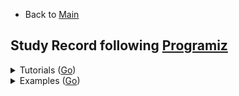 * Back to [Main](https://github.com/JoonHyeok-hozy-Kim/program_languages#readme)

## Study Record following [Programiz](https://www.programiz.com/javascript/examples)

<details>

<summary> Tutorials (<a href="https://www.programiz.com/javascript">Go</a>) </summary>

|Content|Trial|Keywords|
|:------|:---:|:---|
|[Getting Started With JavaScript](https://www.programiz.com/javascript/get-started) | N/A |*Web Browser*; *Node.js*; *Web Page(html)*|
|[JavaScript Variables and Constants](https://www.programiz.com/javascript/variables-constants) | [Practice](https://github.com/JoonHyeok-hozy-Kim/program_languages/blob/main/JavaScript/programiz/tutorials/02.js) |var; let; const;|
|[console.log()](https://www.programiz.com/javascript/console) | [Practice](https://github.com/JoonHyeok-hozy-Kim/program_languages/blob/main/JavaScript/programiz/tutorials/03.js) |console.log();|
|[Data Types](https://www.programiz.com/javascript/data-types) | [Practice](https://github.com/JoonHyeok-hozy-Kim/program_languages/blob/main/JavaScript/programiz/tutorials/04.js) |*number*; *string*; *BigInt*; NaN; null; Symbol; *Object*; typeof();|
|[Operators](https://www.programiz.com/javascript/operators) | [Practice](https://github.com/JoonHyeok-hozy-Kim/program_languages/blob/main/JavaScript/programiz/tutorials/05.js) | === |
|[Comments](https://www.programiz.com/javascript/comments) | [Practice](https://github.com/JoonHyeok-hozy-Kim/program_languages/blob/main/JavaScript/programiz/tutorials/06.js) | // *Single Line*; /* *Multi Lines* */; |
|[Type Conversions](https://www.programiz.com/javascript/type-conversion) | [Practice](https://github.com/JoonHyeok-hozy-Kim/program_languages/blob/main/JavaScript/programiz/tutorials/07.js) | Number(); parseInt(); parseFloat(); Math.floor(); String(); Boolean(); |
|[Comparison and Logical Operators](https://www.programiz.com/javascript/comparison-logical) | [Practice](https://github.com/JoonHyeok-hozy-Kim/program_languages/blob/main/JavaScript/programiz/tutorials/08.js) ||
|[if...else Statement](https://www.programiz.com/javascript/if-else) | [Practice](https://github.com/JoonHyeok-hozy-Kim/program_languages/blob/main/JavaScript/programiz/tutorials/09.js) ||
|[for loop](https://www.programiz.com/javascript/for-loop) | [Practice](https://github.com/JoonHyeok-hozy-Kim/program_languages/blob/main/JavaScript/programiz/tutorials/10.js) ||
|[while and do...while Loop](https://www.programiz.com/javascript/while-loop) | [Practice](https://github.com/JoonHyeok-hozy-Kim/program_languages/blob/main/JavaScript/programiz/tutorials/11.js) ||
|[break Statement](https://www.programiz.com/javascript/break-statement) | [Practice](https://github.com/JoonHyeok-hozy-Kim/program_languages/blob/main/JavaScript/programiz/tutorials/12.js) ||
|[continue Statement](https://www.programiz.com/javascript/continue-statement) | [Practice](https://github.com/JoonHyeok-hozy-Kim/program_languages/blob/main/JavaScript/programiz/tutorials/13.js) | isNaN(); |
|[switch Statement](https://www.programiz.com/javascript/switch-statement) | [Practice](https://github.com/JoonHyeok-hozy-Kim/program_languages/blob/main/JavaScript/programiz/tutorials/14.js) ||
|[Function and Function Expressions](https://www.programiz.com/javascript/function) | [Practice](https://github.com/JoonHyeok-hozy-Kim/program_languages/blob/main/JavaScript/programiz/tutorials/15.js) | function; *Function Expression*; |
|[Variable Scope](https://www.programiz.com/javascript/variable-scope) | [Practice](https://github.com/JoonHyeok-hozy-Kim/program_languages/blob/main/JavaScript/programiz/tutorials/16.js) | *global scope*; *local scope*;  var(*function scoped*); let(*block scoped*);|
|[Hoisting](https://www.programiz.com/javascript/hoisting) | [Practice](https://github.com/JoonHyeok-hozy-Kim/program_languages/blob/main/JavaScript/programiz/tutorials/17.js) |*hoisting*; var; *function hoisting*;|
|[Recursion](https://www.programiz.com/javascript/recursion) | [Practice](https://github.com/JoonHyeok-hozy-Kim/program_languages/blob/main/JavaScript/programiz/tutorials/18.js) ||
|[Objects](https://www.programiz.com/javascript/object) | [Practice](https://github.com/JoonHyeok-hozy-Kim/program_languages/blob/main/JavaScript/programiz/tutorials/19.js) | *Nested Objects*; *Object Methods*; |
|[Methods and this Keyword](https://www.programiz.com/javascript/methods) | [Practice](https://github.com/JoonHyeok-hozy-Kim/program_languages/blob/main/JavaScript/programiz/tutorials/20.js) | this |
|[Constructor Function](https://www.programiz.com/javascript/constructor-function) | [Practice](https://github.com/JoonHyeok-hozy-Kim/program_languages/blob/main/JavaScript/programiz/tutorials/21.js) | *constructor function*; new; prototype; |
|[Getter and Setter](https://www.programiz.com/javascript/getter-setter) | [Practice](https://github.com/JoonHyeok-hozy-Kim/program_languages/blob/main/JavaScript/programiz/tutorials/22.js) | *data property*; *access property*; get; set; Object.defineProperty(); |
|[Prototype](https://www.programiz.com/javascript/prototype) | [Practice](https://github.com/JoonHyeok-hozy-Kim/program_languages/blob/main/JavaScript/programiz/tutorials/23.js) | *Prototype Chaining*; __proto__; |
|[Arrays](https://www.programiz.com/javascript/array) | [Practice](https://github.com/JoonHyeok-hozy-Kim/program_languages/blob/main/JavaScript/programiz/tutorials/24.js) | push(); unshift(); pop(); shift(); |
|[Multidimensional Array](https://www.programiz.com/javascript/multidimensional-array) | [Practice](https://github.com/JoonHyeok-hozy-Kim/program_languages/blob/main/JavaScript/programiz/tutorials/25.js) | forEach(); of; |
|[JavaScript String](https://www.programiz.com/javascript/string) | [Practice](https://github.com/JoonHyeok-hozy-Kim/program_languages/blob/main/JavaScript/programiz/tutorials/26.js) ||
|[for...in loop](https://www.programiz.com/javascript/for-in) | [Practice](https://github.com/JoonHyeok-hozy-Kim/program_languages/blob/main/JavaScript/programiz/tutorials/27.js) ||
|[Number](https://www.programiz.com/javascript/numbers) | [Practice](https://github.com/JoonHyeok-hozy-Kim/program_languages/blob/main/JavaScript/programiz/tutorials/28.js) | NaN; isNaN(); Infinity; BigInt; Precision Problems; |
|[Symbol](https://www.programiz.com/javascript/symbol) | [Practice](https://github.com/JoonHyeok-hozy-Kim/program_languages/blob/main/JavaScript/programiz/tutorials/29.js) | Symbol(); []; |

|[]() | [Practice](https://github.com/JoonHyeok-hozy-Kim/program_languages/blob/main/JavaScript/programiz/tutorials/02.js) ||

</details>




<details>

<summary> Examples (<a href="https://www.programiz.com/javascript/examples">Go</a>) </summary>

|No.|Content|Trial|Keywords|
|:-:|:------|:---:|:---|
|1  |[Print Hello World](https://www.programiz.com/javascript/examples/hello-world) | [Practice](https://github.com/JoonHyeok-hozy-Kim/program_languages/blob/main/JavaScript/programiz/examples/001.js) |console.log(); alert(); document.write();|
|2  |[Add Two Numbers](https://www.programiz.com/javascript/examples/add-number) | [Practice](https://github.com/JoonHyeok-hozy-Kim/program_languages/blob/main/JavaScript/programiz/examples/002.js) |parseInt(); prompt(); \`${var}\` (template literal);|
|3  |[Find the Square Root](https://www.programiz.com/javascript/examples/square-root) | [Practice](https://github.com/JoonHyeok-hozy-Kim/program_languages/blob/main/JavaScript/programiz/examples/003.js) |Math.sqrt()|
|4  |[Calculate the Area of a Triangle](https://www.programiz.com/javascript/examples/area-triangle) | [Practice](https://github.com/JoonHyeok-hozy-Kim/program_languages/blob/main/JavaScript/programiz/examples/004.js) ||
|5  |[Swap Two Variables](https://www.programiz.com/javascript/examples/swap-variables) | [Practice](https://github.com/JoonHyeok-hozy-Kim/program_languages/blob/main/JavaScript/programiz/examples/005.js) |parseInt(); *Destructuring assignment*;|
|6  |[Convert Kilometers to Miles](https://www.programiz.com/javascript/examples/km-mile) | [Practice](https://github.com/JoonHyeok-hozy-Kim/program_languages/blob/main/JavaScript/programiz/examples/006.js) ||
|7  |[Convert Celsius to Fahrenheit](https://www.programiz.com/javascript/examples/celsius-fahrenheit) | [Practice](https://github.com/JoonHyeok-hozy-Kim/program_languages/blob/main/JavaScript/programiz/examples/007.js) ||
|8  |[Work With Constants](https://www.programiz.com/javascript/examples/constants) | [Practice](https://github.com/JoonHyeok-hozy-Kim/program_languages/blob/main/JavaScript/programiz/examples/008.js) |*block-scoped(const)*;|
|9  |[Generate a Random Number]() | [Practice](https://github.com/JoonHyeok-hozy-Kim/program_languages/blob/main/JavaScript/programiz/examples/009.js) | Math.random(); |
|10  |[Check if a number is Positive, Negative, or Zero](https://www.programiz.com/javascript/examples/positive-negative-zero) | [Practice](https://github.com/JoonHyeok-hozy-Kim/program_languages/blob/main/JavaScript/programiz/examples/010.js) ||
|11  |[Check if a Number is Odd or Even](https://www.programiz.com/javascript/examples/even-odd) | [Practice](https://github.com/JoonHyeok-hozy-Kim/program_languages/blob/main/JavaScript/programiz/examples/011.js) ||
|12  |[Find the Largest Among Three Numbers](https://www.programiz.com/javascript/examples/largest-number-three) | [Practice](https://github.com/JoonHyeok-hozy-Kim/program_languages/blob/main/JavaScript/programiz/examples/012.js) |Math.max();|
|13  |[Check Prime Number](https://www.programiz.com/javascript/examples/prime-number) | [Practice](https://github.com/JoonHyeok-hozy-Kim/program_languages/blob/main/JavaScript/programiz/examples/013.js) ||
|14  |[Print All Prime Numbers in an Interval](https://www.programiz.com/javascript/examples/prime-number-intervals) | [Practice](https://github.com/JoonHyeok-hozy-Kim/program_languages/blob/main/JavaScript/programiz/examples/014.js) ||
|15  |[Find the Factorial of a Number](https://www.programiz.com/javascript/examples/factorial) | [Practice](https://github.com/JoonHyeok-hozy-Kim/program_languages/blob/main/JavaScript/programiz/examples/015.js) ||
|16  |[Display the Multiplication Table](https://www.programiz.com/javascript/examples/multiplication-table) | [Practice](https://github.com/JoonHyeok-hozy-Kim/program_languages/blob/main/JavaScript/programiz/examples/016.js) ||
|17  |[Print the Fibonacci Sequence](https://www.programiz.com/javascript/examples/fibonacci-series) | [Practice](https://github.com/JoonHyeok-hozy-Kim/program_languages/blob/main/JavaScript/programiz/examples/017.js) ||
|18  |[Check Armstrong Number](https://www.programiz.com/javascript/examples/armstrong-number) | [Practice](https://github.com/JoonHyeok-hozy-Kim/program_languages/blob/main/JavaScript/programiz/examples/018.js) ||
|19  |[Find Armstrong Number in an Interval](https://www.programiz.com/javascript/examples/armstrong-number-interval) | [Practice](https://github.com/JoonHyeok-hozy-Kim/program_languages/blob/main/JavaScript/programiz/examples/019.js) | n.toString(); |
|20  |[Make a Simple Calculator](https://www.programiz.com/javascript/examples/simple-calculator) | [Practice](https://github.com/JoonHyeok-hozy-Kim/program_languages/blob/main/JavaScript/programiz/examples/020.js) ||
|21  |[Find the Sum of Natural Numbers](https://www.programiz.com/javascript/examples/sum-natural-number) | [Practice](https://github.com/JoonHyeok-hozy-Kim/program_languages/blob/main/JavaScript/programiz/examples/021.js) ||
|22  |[Check if the Numbers Have Same Last Digit](https://www.programiz.com/javascript/examples/last-digit) | [Practice](https://github.com/JoonHyeok-hozy-Kim/program_languages/blob/main/JavaScript/programiz/examples/022.js) ||
|23  |[Find HCF or GCD](https://www.programiz.com/javascript/examples/hcf) | [Practice](https://github.com/JoonHyeok-hozy-Kim/program_languages/blob/main/JavaScript/programiz/examples/023.js) ||
|24  |[Find LCM](https://www.programiz.com/javascript/examples/lcm) | [Practice](https://github.com/JoonHyeok-hozy-Kim/program_languages/blob/main/JavaScript/programiz/examples/024.js) ||
|25  |[Find the Factors of a Number](https://www.programiz.com/javascript/examples/factors-number) | [Practice](https://github.com/JoonHyeok-hozy-Kim/program_languages/blob/main/JavaScript/programiz/examples/025.js) ||
|26  |[Find Sum of Natural Numbers Using Recursion](https://www.programiz.com/javascript/examples/number-sum-recursion) | [Practice](https://github.com/JoonHyeok-hozy-Kim/program_languages/blob/main/JavaScript/programiz/examples/026.js) ||
|27  |[Guess a Random Number](https://www.programiz.com/javascript/examples/guess-number) | [Practice](https://github.com/JoonHyeok-hozy-Kim/program_languages/blob/main/JavaScript/programiz/examples/027.js) ||
|28  |[Shuffle Deck of Cards](https://www.programiz.com/javascript/examples/shuffle-card) | [Practice](https://github.com/JoonHyeok-hozy-Kim/program_languages/blob/main/JavaScript/programiz/examples/028.js) ||
|29  |[Display Fibonacci Sequence Using Recursion](https://www.programiz.com/javascript/examples/fibonacci-recursion) | [Practice](https://github.com/JoonHyeok-hozy-Kim/program_languages/blob/main/JavaScript/programiz/examples/029.js) ||
|30  |[Find Factorial of Number Using Recursion](https://www.programiz.com/javascript/examples/factorial-recursion) | [Practice](https://github.com/JoonHyeok-hozy-Kim/program_languages/blob/main/JavaScript/programiz/examples/030.js) ||
|31  |[Convert Decimal to Binary](https://www.programiz.com/javascript/examples/decimal-binary) | [Practice](https://github.com/JoonHyeok-hozy-Kim/program_languages/blob/main/JavaScript/programiz/examples/031.js) ||
|32  |[Find ASCII Value of Character](https://www.programiz.com/javascript/examples/ascii-value-character) | [Practice](https://github.com/JoonHyeok-hozy-Kim/program_languages/blob/main/JavaScript/programiz/examples/032.js) | charCodeAt(); codePointAt(); |

|  |[]() | [Practice](https://github.com/JoonHyeok-hozy-Kim/program_languages/blob/main/JavaScript/programiz/examples/000.js) ||

</details>